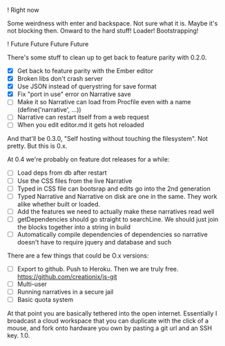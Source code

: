 ! Right now

Some weirdness with enter and backspace. Not sure what it is. Maybe it's not blocking then. Onward to the hard stuff! Loader! Bootstrapping!

! Future Future Future Future

There's some stuff to clean up to get back to feature parity with 0.2.0.

 - [X] Get back to feature parity with the Ember editor
 - [X] Broken libs don't crash server
 - [X] Use JSON instead of querystring for save format
 - [X] Fix "port in use" error on Narrative save
 - [ ] Make it so Narrative can load from Procfile even with a name (define('narrative', ...))
 - [ ] Narrative can restart itself from a web request
 - [ ] When you edit editor.md it gets hot reloaded

And that'll be 0.3.0, "Self hosting without touching the filesystem". Not pretty. But this is 0.x.

At 0.4 we're probably on feature dot releases for a while:

 - [ ] Load deps from db after restart
 - [ ] Use the CSS files from the live Narrative
 - [ ] Typed in CSS file can bootsrap and edits go into the 2nd generation
 - [ ] Typed Narrative and Narrative on disk are one in the same. They work alike whether built or loaded.
 - [ ] Add the features we need to actually make these narratives read well
 - [ ] getDependencies should go straight to searchLine. We should just join the blocks together into a string in build
 - [ ] Automatically compile dependencies of dependencies so narrative doesn't have to require jquery and database and such

There are a few things that could be O.x versions:

 - [ ] Export to github. Push to Heroku. Then we are truly free. https://github.com/creationix/js-git
 - [ ] Multi-user
 - [ ] Running narratives in a secure jail
 - [ ] Basic quota system

At that point you are basically tethered into the open internet. Essentially I broadcast a cloud workspace that you can duplicate with the click of a mouse, and fork onto hardware you own by pasting a git url and an SSH key. 1.0.
